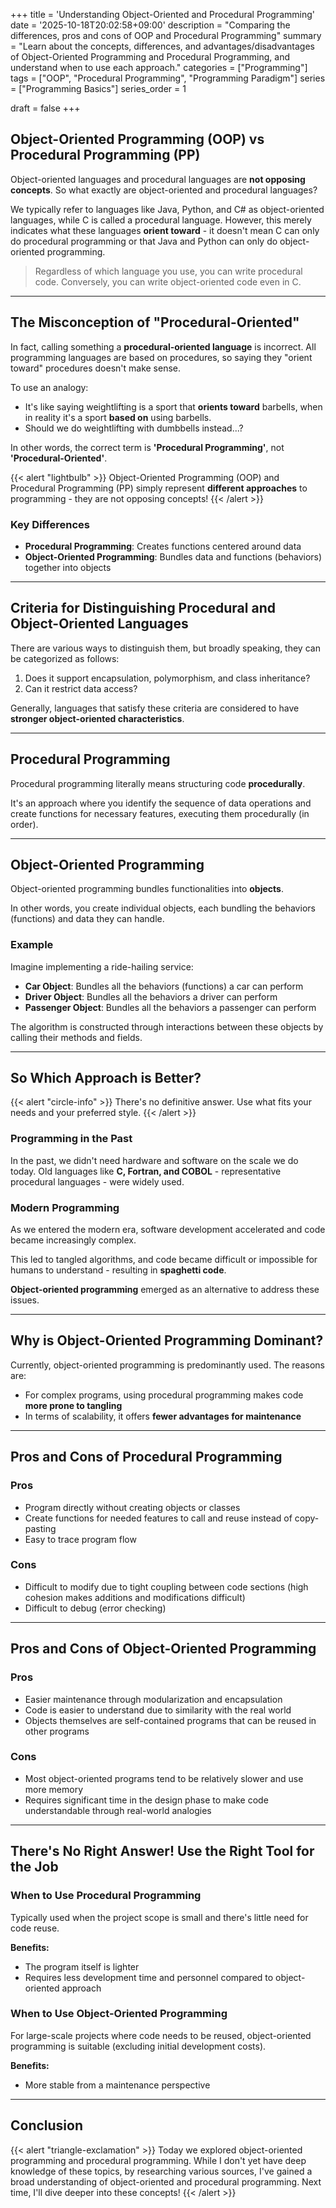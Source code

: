 +++
title = 'Understanding Object-Oriented and Procedural Programming'
date = '2025-10-18T20:02:58+09:00'
description = "Comparing the differences, pros and cons of OOP and Procedural Programming"
summary = "Learn about the concepts, differences, and advantages/disadvantages of Object-Oriented Programming and Procedural Programming, and understand when to use each approach."
categories = ["Programming"]
tags = ["OOP", "Procedural Programming", "Programming Paradigm"]
series = ["Programming Basics"]
series_order = 1

draft = false
+++

## Object-Oriented Programming (OOP) vs Procedural Programming (PP)

Object-oriented languages and procedural languages are **not opposing concepts**. So what exactly are object-oriented and procedural languages?

We typically refer to languages like Java, Python, and C# as object-oriented languages, while C is called a procedural language. However, this merely indicates what these languages **orient toward** - it doesn't mean C can only do procedural programming or that Java and Python can only do object-oriented programming.

> Regardless of which language you use, you can write procedural code. Conversely, you can write object-oriented code even in C.

---

## The Misconception of "Procedural-Oriented"

In fact, calling something a **procedural-oriented language** is incorrect. All programming languages are based on procedures, so saying they "orient toward" procedures doesn't make sense.

To use an analogy:
- It's like saying weightlifting is a sport that **orients toward** barbells, when in reality it's a sport **based on** using barbells.
- Should we do weightlifting with dumbbells instead...?

In other words, the correct term is **'Procedural Programming'**, not **'Procedural-Oriented'**.

{{< alert "lightbulb" >}}
Object-Oriented Programming (OOP) and Procedural Programming (PP) simply represent **different approaches** to programming - they are not opposing concepts!
{{< /alert >}}

### Key Differences

- **Procedural Programming**: Creates functions centered around data
- **Object-Oriented Programming**: Bundles data and functions (behaviors) together into objects

---

## Criteria for Distinguishing Procedural and Object-Oriented Languages

There are various ways to distinguish them, but broadly speaking, they can be categorized as follows:

1. Does it support encapsulation, polymorphism, and class inheritance?
2. Can it restrict data access?

Generally, languages that satisfy these criteria are considered to have **stronger object-oriented characteristics**.

---

## Procedural Programming

Procedural programming literally means structuring code **procedurally**.

It's an approach where you identify the sequence of data operations and create functions for necessary features, executing them procedurally (in order).

---

## Object-Oriented Programming

Object-oriented programming bundles functionalities into **objects**.

In other words, you create individual objects, each bundling the behaviors (functions) and data they can handle.

### Example

Imagine implementing a ride-hailing service:

- **Car Object**: Bundles all the behaviors (functions) a car can perform
- **Driver Object**: Bundles all the behaviors a driver can perform
- **Passenger Object**: Bundles all the behaviors a passenger can perform

The algorithm is constructed through interactions between these objects by calling their methods and fields.

---

## So Which Approach is Better?

{{< alert "circle-info" >}}
There's no definitive answer. Use what fits your needs and your preferred style.
{{< /alert >}}

### Programming in the Past

In the past, we didn't need hardware and software on the scale we do today. Old languages like **C, Fortran, and COBOL** - representative procedural languages - were widely used.

### Modern Programming

As we entered the modern era, software development accelerated and code became increasingly complex.

This led to tangled algorithms, and code became difficult or impossible for humans to understand - resulting in **spaghetti code**.

**Object-oriented programming** emerged as an alternative to address these issues.

---

## Why is Object-Oriented Programming Dominant?

Currently, object-oriented programming is predominantly used. The reasons are:

- For complex programs, using procedural programming makes code **more prone to tangling**
- In terms of scalability, it offers **fewer advantages for maintenance**

---

## Pros and Cons of Procedural Programming

### Pros

- Program directly without creating objects or classes
- Create functions for needed features to call and reuse instead of copy-pasting
- Easy to trace program flow

### Cons

- Difficult to modify due to tight coupling between code sections (high cohesion makes additions and modifications difficult)
- Difficult to debug (error checking)

---

## Pros and Cons of Object-Oriented Programming

### Pros

- Easier maintenance through modularization and encapsulation
- Code is easier to understand due to similarity with the real world
- Objects themselves are self-contained programs that can be reused in other programs

### Cons

- Most object-oriented programs tend to be relatively slower and use more memory
- Requires significant time in the design phase to make code understandable through real-world analogies

---

## There's No Right Answer! Use the Right Tool for the Job

### When to Use Procedural Programming

Typically used when the project scope is small and there's little need for code reuse.

**Benefits:**
- The program itself is lighter
- Requires less development time and personnel compared to object-oriented approach

### When to Use Object-Oriented Programming

For large-scale projects where code needs to be reused, object-oriented programming is suitable (excluding initial development costs).

**Benefits:**
- More stable from a maintenance perspective

---

## Conclusion

{{< alert "triangle-exclamation" >}}
Today we explored object-oriented programming and procedural programming.
While I don't yet have deep knowledge of these topics, by researching various sources, I've gained a broad understanding of object-oriented and procedural programming. Next time, I'll dive deeper into these concepts!
{{< /alert >}}
